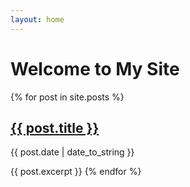 ```yaml
---
layout: home
---
```


# Welcome to My Site

{% for post in site.posts %}
  <h2><a href="{{ post.url | relative_url }}">{{ post.title }}</a></h2>
  <p>{{ post.date | date_to_string }}</p>
  {{ post.excerpt }}
{% endfor %}